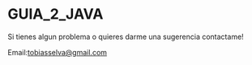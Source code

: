 # GUIA_2_JAVA 
Si tienes algun problema o quieres darme una sugerencia contactame!

Email:tobiasselva@gmail.com
